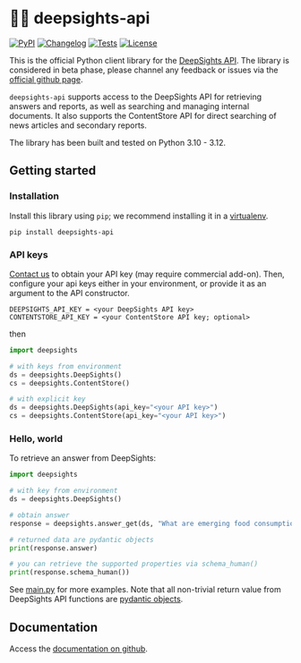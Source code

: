 # 🤖💡 deepsights-api 

[![PyPI](https://img.shields.io/pypi/v/deepsights-api.svg)](https://pypi.org/project/deepsights-api/) [![Changelog](https://img.shields.io/github/v/release/marketlogicsoftware/deepsights-api?include_prereleases&label=changelog)](https://github.com/marketlogicsoftware/deepsights-api/releases) [![Tests](https://img.shields.io/github/actions/workflow/status/marketlogicsoftware/deepsights-api/run_tests.yml)](https://github.com/marketlogicsoftware/deepsights-api/actions/workflows/run_tests.yml) [![License](https://img.shields.io/badge/license-Apache%202.0-blue.svg)](https://github.com/marketlogicsoftware/deepsights-api/blob/main/LICENSE)

This is the official Python client library for the [DeepSights API](https://apiportal.mlsdevcloud.com/deep-sights). The library is considered in beta phase, please channel any feedback or issues via the [official github page](https://github.com/marketlogicsoftware/deepsights-api). 

`deepsights-api` supports access to the DeepSights API for retrieving answers and reports, as well as searching and managing internal documents. It also supports the ContentStore API for direct searching of news articles and secondary reports.

The library has been built and tested on Python 3.10 - 3.12.

## Getting started

### Installation

Install this library using `pip`; we recommend installing it in a [virtualenv](https://virtualenv.pypa.io/en/latest/).

```shell
pip install deepsights-api
```

### API keys

[Contact us](https://apiportal.mlsdevcloud.com/get-started#Get_API_key) to obtain your API key (may require commercial add-on). Then, configure your api keys either in your environment, or provide it as an argument to the API constructor.

```shell
DEEPSIGHTS_API_KEY = <your DeepSights API key>
CONTENTSTORE_API_KEY = <your ContentStore API key; optional>
```

then 

```Python
import deepsights

# with keys from environment
ds = deepsights.DeepSights()
cs = deepsights.ContentStore()

# with explicit key
ds = deepsights.DeepSights(api_key="<your API key>")
cs = deepsights.ContentStore(api_key="<your API key>")
```


### Hello, world

To retrieve an answer from DeepSights:

```Python
import deepsights

# with key from environment
ds = deepsights.DeepSights()

# obtain answer
response = deepsights.answer_get(ds, "What are emerging food consumption moments for Gen Z?")

# returned data are pydantic objects
print(response.answer)

# you can retrieve the supported properties via schema_human()
print(response.schema_human())
```

See [main.py](https://github.com/marketlogicsoftware/deepsights-api/blob/main/main.py) for more examples. Note that all non-trivial return value from DeepSights API functions are [pydantic objects](https://docs.pydantic.dev/latest/).


## Documentation

Access the [documentation on github](https://marketlogicsoftware.github.io/deepsights-api/).
